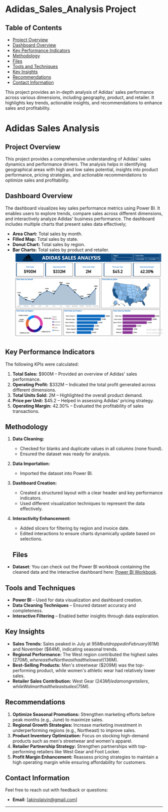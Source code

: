 # Adidas_Sales_Analysis Project

## Table of Contents
- [Project Overview](#project-overview)
- [Dashboard Overview](#dashboard-overview)
- [Key Performance Indicators](#key-performance-indicators)
- [Methodology](#methodology)
- [Files](#files)
- [Tools and Techniques](#tools-and-techniques)
- [Key Insights](#key-insights)
- [Recommendations](#recommendations)
- [Contact Information](#contact-information)

This project provides an in-depth analysis of Adidas' sales performance across various dimensions, including geography, product, and retailer. It highlights key trends, actionable insights, and recommendations to enhance sales and profitability.
# Adidas Sales Analysis

## Project Overview
This project provides a comprehensive understanding of Adidas' sales dynamics and performance drivers. The analysis helps in identifying geographical areas with high and low sales potential, insights into product performance, pricing strategies, and actionable recommendations to optimize sales and profitability.

## Dashboard Overview
The dashboard visualizes key sales performance metrics using Power BI. It enables users to explore trends, compare sales across different dimensions, and interactively analyze Adidas' business performance. The dashboard includes multiple charts that present sales data effectively;

 - **Area Chart:** Total sales by month.
  - **Filled Map:** Total sales by state.
  - **Donut Chart:** Total sales by region.
  - **Bar Charts:** Total sales by product and retailer.
![Adidas Sales Dashboard](adidas_sales_analysis_dashboard.png)

## Key Performance Indicators
The following KPIs were calculated:
1. **Total Sales:** $900M – Provided an overview of Adidas' sales performance.
2. **Operating Profit:** $332M – Indicated the total profit generated across different dimensions.
3. **Total Units Sold:** 2M – Highlighted the overall product demand.
4. **Price per Unit:** $45.2 – Helped in assessing Adidas' pricing strategy.
5. **Operating Margin:** 42.30% – Evaluated the profitability of sales transactions.

## Methodology
1. **Data Cleaning:**
   - Checked for blanks and duplicate values in all columns (none found).
   - Ensured the dataset was ready for analysis.
2. **Data Importation:**
   - Imported the dataset into Power BI.
3. **Dashboard Creation:**
   - Created a structured layout with a clear header and key performance indicators.
   - Used different visualization techniques to represent the data effectively.
4. **Interactivity Enhancement:**
   - Added slicers for filtering by region and invoice date.
   - Edited interactions to ensure charts dynamically update based on selections.

   ## Files
- **Dataset**: You can check out the Power BI workbook containing the cleaned data and the interactive dashboard here: [Power BI Workbook](adidas_sales_analysis.pbix).

## Tools and Techniques

- **Power BI** – Used for data visualization and dashboard creation.
- **Data Cleaning Techniques** – Ensured dataset accuracy and completeness.
- **Interactive Filtering** – Enabled better insights through data exploration.

## Key Insights

- **Sales Trends:** Sales peaked in July at $95M but dropped in February ($61M) and November ($64M), indicating seasonal trends.
- **Regional Performance:** The West region contributed the highest sales ($270M), whereas the Northeast had the lowest ($136M).
- **Best-Selling Products:** Men's streetwear ($209M) was the top-performing product, while women's athletic wear had relatively lower sales.
- **Retailer Sales Contribution:** West Gear ($243M) led among retailers, while Walmart had the least sales ($75M).

## Recommendations

1. **Optimize Seasonal Promotions:** Strengthen marketing efforts before peak months (e.g., June) to maximize sales.
2. **Regional Growth Strategies:** Increase marketing investment in underperforming regions (e.g., Northeast) to improve sales.
3. **Product Inventory Optimization:** Focus on stocking high-demand products such as men's streetwear and women's apparel.
4. **Retailer Partnership Strategy:** Strengthen partnerships with top-performing retailers like West Gear and Foot Locker.
5. **Profit Margin Enhancement:** Reassess pricing strategies to maintain a high operating margin while ensuring affordability for customers.

## Contact Information
Feel free to reach out with feedback or questions:
- **Email**: [akinolaiyin@gmail.com]

---
